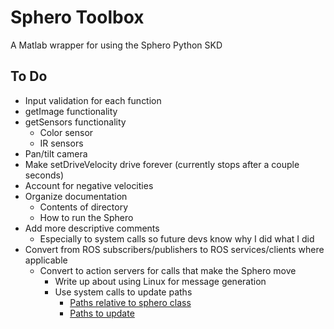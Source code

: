 # Sphero Toolbox
A Matlab wrapper for using the Sphero Python SKD  

## To Do
* Input validation for each function
* getImage functionality
* getSensors functionality
    - Color sensor
    - IR sensors
* Pan/tilt camera
* Make setDriveVelocity drive forever (currently stops after a couple seconds)
* Account for negative velocities
* Organize documentation
    - Contents of directory
    - How to run the Sphero
* Add more descriptive comments
    - Especially to system calls so future devs know why I did what I did
* Convert from ROS subscribers/publishers to ROS services/clients where applicable
    - Convert to action servers for calls that make the Sphero move
        * Write up about using Linux for message generation
        * Use system calls to update paths
            - [Paths relative to sphero class](https://www.mathworks.com/matlabcentral/answers/250997-how-to-use-relative-path-to-use-matlab-file-in-another-computer)
            - [Paths to update](https://www.mathworks.com/help/ros/ug/ros-custom-message-support.html)
